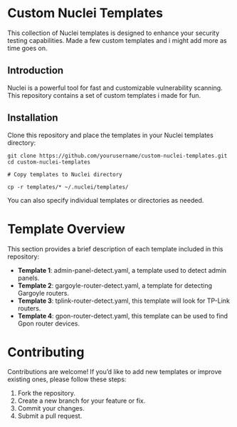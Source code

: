 # Custom Nuclei Templates

This collection of Nuclei templates is designed to enhance your security testing capabilities. Made a few custom templates and i might add more as time goes on.

## Introduction

Nuclei is a powerful tool for fast and customizable vulnerability scanning. This repository contains a set of custom templates i made for fun.

## Installation

Clone this repository and place the templates in your Nuclei templates directory:

```
git clone https://github.com/yourusername/custom-nuclei-templates.git
cd custom-nuclei-templates

# Copy templates to Nuclei directory

cp -r templates/* ~/.nuclei/templates/
```

You can also specify individual templates or directories as needed.

# Template Overview

This section provides a brief description of each template included in this repository:

- **Template 1**: admin-panel-detect.yaml, a template used to detect admin panels.
- **Template 2**: gargoyle-router-detect.yaml, a template for detecting Gargoyle routers.
- **Template 3**: tplink-router-detect.yaml, this template will look for TP-Link routers.
- **Template 4**: gpon-router-detect.yaml, this template can be used to find Gpon router devices.

# Contributing

Contributions are welcome! If you’d like to add new templates or improve existing ones, please follow these steps:

1. Fork the repository.
2. Create a new branch for your feature or fix.
3. Commit your changes.
4. Submit a pull request.
